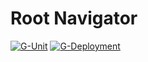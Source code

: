 # Root Navigator
[![G-Unit](https://github.com/stefanjb-it/elcapo-paris/actions/workflows/G-Unit.yml/badge.svg)](https://github.com/stefanjb-it/elcapo-paris/actions/workflows/G-Unit.yml)
[![G-Deployment](https://github.com/stefanjb-it/elcapo-paris/actions/workflows/G-Deployment.yml/badge.svg)](https://github.com/stefanjb-it/elcapo-paris/actions/workflows/G-Deployment.yml)

